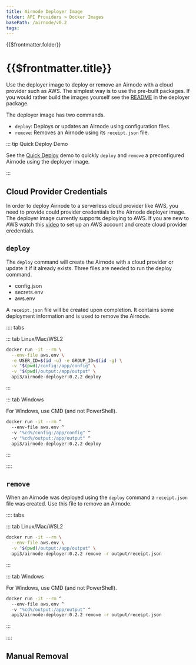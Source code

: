```yaml
---
title: Airnode Deployer Image
folder: API Providers > Docker Images
basePath: /airnode/v0.2
tags:
---
```


<TitleSpan>{{$frontmatter.folder}}</TitleSpan>

# {{$frontmatter.title}}

<VersionWarning/>
<TocHeader />
<TOC class="table-of-contents" :include-level="[2,3]" />

Use the deployer image to deploy or remove an Airnode with a cloud provider such
as AWS. The simplest way is to use the pre-built packages. If you would rather
build the images yourself see the
[README](https://github.com/api3dao/airnode/tree/v0.2/packages/airnode-deployer/docker)
in the deployer package.

The deployer image has two commands.

- `deploy`: Deploys or updates an Airnode using configuration files.
- `remove`: Removes an Airnode using its `receipt.json` file.

::: tip Quick Deploy Demo

See the [Quick Deploy](../tutorial/) demo to quickly `deploy` and `remove` a
preconfigured Airnode using the deployer image.

:::

## Cloud Provider Credentials

In order to deploy Airnode to a serverless cloud provider like AWS, you need to
provide could provider credentials to the Airnode deployer image. The deployer
image currently supports deploying to AWS. If you are new to AWS watch this
[video](https://www.youtube.com/watch?v=KngM5bfpttA) to set up an AWS account
and create cloud provider credentials.

## `deploy`

The `deploy` command will create the Airnode with a cloud provider or update it
if it already exists. Three files are needed to run the deploy command.

- config.json
- secrets.env
- aws.env

A `receipt.json` file will be created upon completion. It contains some
deployment information and is used to remove the Airnode.

<p><airnode-DeployerPermissionsWarning/></p>

:::: tabs

::: tab Linux/Mac/WSL2

```sh
docker run -it --rm \
  --env-file aws.env \
  -e USER_ID=$(id -u) -e GROUP_ID=$(id -g) \
  -v "$(pwd)/config:/app/config" \
  -v "$(pwd)/output:/app/output" \
  api3/airnode-deployer:0.2.2 deploy
```

:::

::: tab Windows

For Windows, use CMD (and not PowerShell).

```sh
docker run -it --rm ^
  --env-file aws.env ^
  -v "%cd%/config:/app/config" ^
  -v "%cd%/output:/app/output" ^
  api3/airnode-deployer:0.2.2 deploy
```

:::

::::

## `remove`

When an Airnode was deployed using the `deploy` command a `receipt.json` file
was created. Use this file to remove an Airnode.

:::: tabs

::: tab Linux/Mac/WSL2

```sh
docker run -it --rm \
  --env-file aws.env \
  -v "$(pwd)/output:/app/output" \
  api3/airnode-deployer:0.2.2 remove -r output/receipt.json
```

:::

::: tab Windows

For Windows, use CMD (and not PowerShell).

```sh
docker run -it --rm ^
  --env-file aws.env ^
  -v "%cd%/output:/app/output" ^
  api3/airnode-deployer:0.2.2 remove -r output/receipt.json
```

:::

::::

## Manual Removal

<airnode-DeleteAirnodeAws dynamoDB='show'/>
